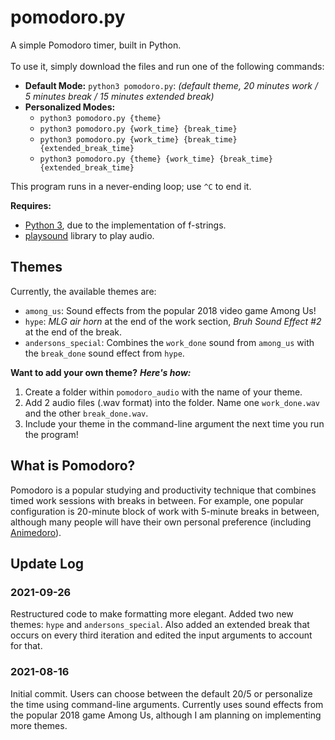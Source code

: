 # pomodoro.py

A simple Pomodoro timer, built in Python. <br>
<br>
To use it, simply download the files and run one of the following commands:
- **Default Mode:** ```python3 pomodoro.py```: *(default theme, 20 minutes work / 5 minutes break / 15 minutes extended break)*
- **Personalized Modes:** 
  -  ```python3 pomodoro.py {theme}```
  -  ```python3 pomodoro.py {work_time} {break_time}```
  -  ```python3 pomodoro.py {work_time} {break_time} {extended_break_time}```
  -  ```python3 pomodoro.py {theme} {work_time} {break_time} {extended_break_time}```

This program runs in a never-ending loop; use `^C` to end it. <br>

**Requires:** 
- [Python 3](https://www.python.org/), due to the implementation of f-strings.
- [playsound](https://pypi.org/project/playsound/) library to play audio.

## Themes
Currently, the available themes are:
- `among_us`: Sound effects from the popular 2018 video game Among Us!
- `hype`: *MLG air horn* at the end of the work section, *Bruh Sound Effect #2* at the end of the break.
- `andersons_special`: Combines the `work_done` sound from `among_us` with the `break_done` sound effect from `hype`.

**Want to add your own theme?** ***Here's how:***
1. Create a folder within `pomodoro_audio` with the name of your theme.
2. Add 2 audio files (.wav format) into the folder. Name one `work_done.wav` and the other `break_done.wav`.
3. Include your theme in the command-line argument the next time you run the program!

## What is Pomodoro?
Pomodoro is a popular studying and productivity technique that combines timed work sessions with breaks in between. For example, one popular configuration is 20-minute block of work with 5-minute breaks in between, although many people will have their own personal preference (including [Animedoro](https://youtu.be/bUjGZJIgse0)).

## Update Log

### 2021-09-26
Restructured code to make formatting more elegant. Added two new themes: `hype` and `andersons_special`. Also added an extended break that occurs on every third iteration and edited the input arguments to account for that.

### 2021-08-16
Initial commit. Users can choose between the default 20/5 or personalize the time using command-line arguments. Currently uses sound effects from the popular 2018 game Among Us, although I am planning on implementing more themes.
